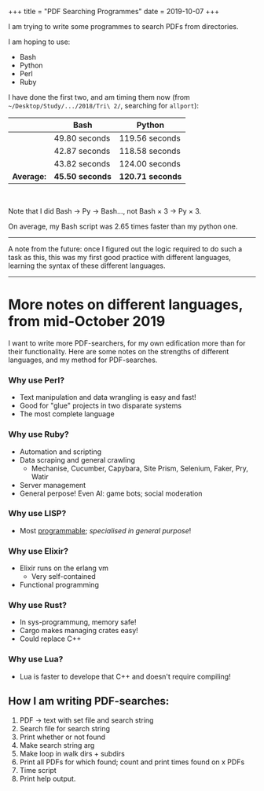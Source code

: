 +++
title = "PDF Searching Programmes"
date = 2019-10-07
+++

I am trying to write some programmes to search PDFs from directories.

I am hoping to use:
  - Bash
  - Python
  - Perl
  - Ruby

I have done the first two, and am timing them now (from `~/Desktop/Study/.../2018/Tri\ 2/`, searching for `allport`):

|| Bash | Python
--- | --- | ---
|| 49.80 seconds | 119.56 seconds
|| 42.87 seconds | 118.58 seconds
|| 43.82 seconds | 124.00 seconds
**Average:** | **45.50 seconds** | **120.71 seconds**

&nbsp;

Note that I did Bash &rarr; Py &rarr; Bash..., not Bash &times; 3 &rarr; Py &times; 3.

On average, my Bash script was 2.65 times faster than my python one.

---

A note from the future: once I figured out the logic required to do such a task as this, this was my first good practice with different languages, learning the syntax of these different languages.

---

# More notes on different languages, from mid-October 2019

I want to write more PDF-searchers, for my own edification more than for their functionality.  Here are some notes on the strengths of different languages, and my method for PDF-searches.

### Why use Perl?
  - Text manipulation and data wrangling is easy and fast!
  - Good for "glue" projects in two disparate systems
  - The most complete language

### Why use Ruby?
  - Automation and scripting
  - Data scraping and general crawling
    - Mechanise, Cucumber, Capybara, Site Prism, Selenium, Faker, Pry, Watir
  - Server management
  - General perpose!  Even AI: game bots; social moderation

### Why use LISP?
  - Most <u>programmable</u>; <i>specialised in general purpose</i>!

### Why use Elixir?
  - Elixir runs on the erlang vm
    - Very self-contained
  - Functional programming

### Why use Rust?
  - In sys-programmung, memory safe!
  - Cargo makes managing crates easy!
  - Could replace C++

### Why use Lua?
  - Lua is faster to develope that C++ and doesn't require compiling!

## How I am writing PDF-searches:
  1. PDF &rarr; text with set file and search string
  2. Search file for search string
  3. Print whether or not found
  4. Make search string arg
  5. Make loop in walk dirs + subdirs
  6. Print all PDFs for which found; count and print times found on x PDFs
  7. Time script
  8. Print help output.
